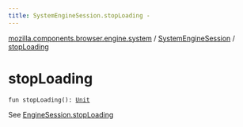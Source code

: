 ```yaml
---
title: SystemEngineSession.stopLoading - 
---
```


[mozilla.components.browser.engine.system](../index.html) / [SystemEngineSession](index.html) / [stopLoading](./stop-loading.html)

# stopLoading

`fun stopLoading(): `[`Unit`](https://kotlinlang.org/api/latest/jvm/stdlib/kotlin/-unit/index.html)

See [EngineSession.stopLoading](#)

